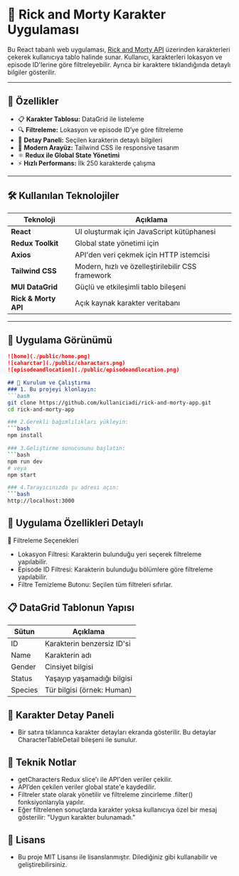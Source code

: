 # 🧬 Rick and Morty Karakter Uygulaması

Bu React tabanlı web uygulaması, [Rick and Morty API](https://rickandmortyapi.com/) üzerinden karakterleri çekerek kullanıcıya tablo halinde sunar. Kullanıcı, karakterleri lokasyon ve episode ID'lerine göre filtreleyebilir. Ayrıca bir karaktere tıklandığında detaylı bilgiler gösterilir.

---

## 🚀 Özellikler

- 📋 **Karakter Tablosu:** DataGrid ile listeleme
- 🔍 **Filtreleme:** Lokasyon ve episode ID’ye göre filtreleme
- 📌 **Detay Paneli:** Seçilen karakterin detaylı bilgileri
- 🎨 **Modern Arayüz:** Tailwind CSS ile responsive tasarım
- ⚛️ **Redux ile Global State Yönetimi**
- ⚡️ **Hızlı Performans:** İlk 250 karakterde çalışma

---

## 🛠️ Kullanılan Teknolojiler

| Teknoloji        | Açıklama                                          |
|------------------|---------------------------------------------------|
| **React**        | UI oluşturmak için JavaScript kütüphanesi         |
| **Redux Toolkit**| Global state yönetimi için                       |
| **Axios**        | API'den veri çekmek için HTTP istemcisi           |
| **Tailwind CSS** | Modern, hızlı ve özelleştirilebilir CSS framework |
| **MUI DataGrid** | Güçlü ve etkileşimli tablo bileşeni               |
| **Rick & Morty API** | Açık kaynak karakter veritabanı               |

---

## 📸 Uygulama Görünümü

```md
![home](./public/home.png)
![caharctar](./public/charactars.png)
![episodeandlocation](./public/episodeandlocation.png)

## 🧰 Kurulum ve Çalıştırma
### 1. Bu projeyi klonlayın:
```bash
git clone https://github.com/kullaniciadi/rick-and-morty-app.git
cd rick-and-morty-app

### 2.Gerekli bağımlılıkları yükleyin:
```bash
npm install

### 3.Geliştirme sunucusunu başlatın:
```bash
npm run dev
# veya
npm start

### 4.Tarayıcınızda şu adresi açın:
```bash
http://localhost:3000 

```
## 📌 Uygulama Özellikleri Detaylı
🔎 Filtreleme Seçenekleri
- Lokasyon Filtresi: Karakterin bulunduğu yeri seçerek filtreleme yapılabilir.
- Episode ID Filtresi: Karakterin bulunduğu bölümlere göre filtreleme yapılabilir.
- Filtre Temizleme Butonu: Seçilen tüm filtreleri sıfırlar.

## 📋 DataGrid Tablonun Yapısı

| Sütun   | Açıklama                   |
| ------- | -------------------------- |
| ID      | Karakterin benzersiz ID'si |
| Name    | Karakterin adı             |
| Gender  | Cinsiyet bilgisi           |
| Status  | Yaşayıp yaşamadığı bilgisi |
| Species | Tür bilgisi (örnek: Human) |

## 🧍 Karakter Detay Paneli
- Bir satıra tıklanınca karakter detayları ekranda gösterilir. Bu detaylar CharacterTableDetail bileşeni ile sunulur.

## 🧪 Teknik Notlar
- getCharacters Redux slice'ı ile API'den veriler çekilir.
- API’den çekilen veriler global state'e kaydedilir.
- Filtreler state olarak yönetilir ve filtreleme zincirleme .filter() fonksiyonlarıyla yapılır.
- Eğer filtrelenen sonuçlarda karakter yoksa kullanıcıya özel bir mesaj gösterilir: "Uygun karakter bulunamadı."


## 📄 Lisans
- Bu proje MIT Lisansı ile lisanslanmıştır. Dilediğiniz gibi kullanabilir ve geliştirebilirsiniz.

